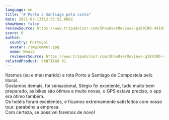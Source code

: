 ```yaml
---
language: en
title: "# Porto a Santiago pela costa"
date: 2021-07-13T12:55:52.880Z
showHome: false
reviewSource: https://www.tripadvisor.com/ShowUserReviews-g189180-d4105907-r796310266-Top_Bike_Tours_Portugal-Porto_Porto_District_Northern_Portugal.html
score: 0
author:
  country: Portugal
  avatar: /img/emmet.jpg
  name: Wania
  reviewerSource: https://www.tripadvisor.com/ShowUserReviews-g189180-d4105907-r796310266-Top_Bike_Tours_Portugal-Porto_Porto_District_Northern_Portugal.html
relatedProduct: SANTIAGO 01
---
```

fizemos (eu e meu marido) a rota Porto a Santiago de Compostela pelo litoral.\
Gostamos demais, foi sensacional, Sérgio foi excelente, tudo muito bem preparado, as bikes são ótimas e muito novas, o GPS estava preciso, o app era ótimo também.\
Os hotéis foram excelentes, e ficamos extremamente satisfeitos com nosso tour. parabéns a empresa.\
Com certeza, se possível faremos de novo!